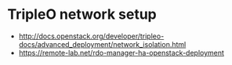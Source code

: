 TripleO network setup
=====================

  * http://docs.openstack.org/developer/tripleo-docs/advanced_deployment/network_isolation.html
  * https://remote-lab.net/rdo-manager-ha-openstack-deployment

